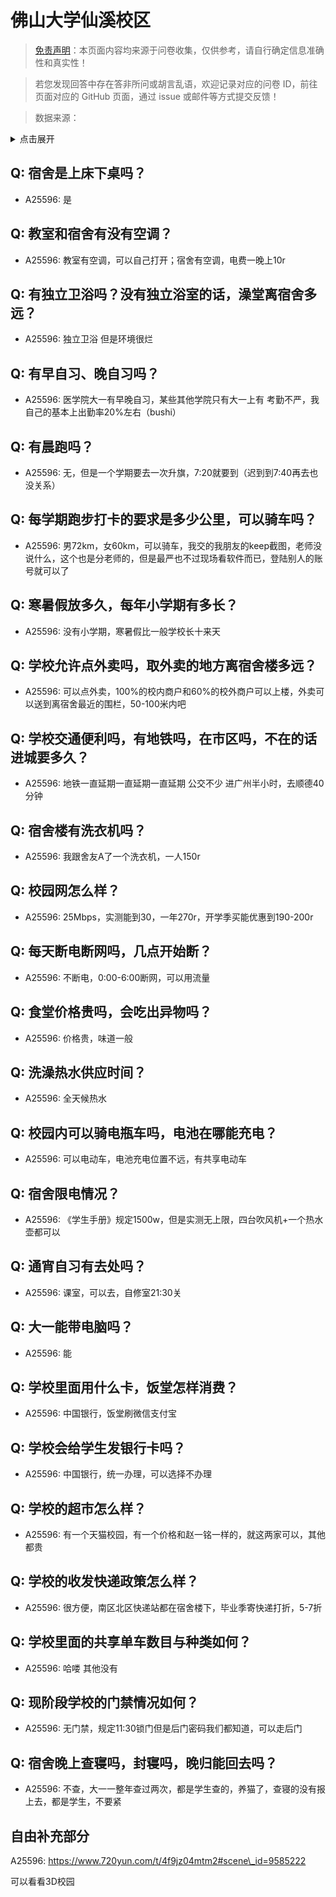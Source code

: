 # 佛山大学仙溪校区

> [免责声明](https://colleges.chat/#_3)：本页面内容均来源于问卷收集，仅供参考，请自行确定信息准确性和真实性！

> 若您发现回答中存在答非所问或胡言乱语，欢迎记录对应的问卷 ID，前往页面对应的 GitHub 页面，通过 issue 或邮件等方式提交反馈！

> 数据来源：

<details><summary>点击展开</summary>
<ul>
<li>A25596: wrenfind@gmail.com (2024 年 07 月)</li>
</ul>
</details>

## Q: 宿舍是上床下桌吗？

- A25596: 是

## Q: 教室和宿舍有没有空调？

- A25596: 教室有空调，可以自己打开；宿舍有空调，电费一晚上10r

## Q: 有独立卫浴吗？没有独立浴室的话，澡堂离宿舍多远？

- A25596: 独立卫浴 但是环境很烂

## Q: 有早自习、晚自习吗？

- A25596: 医学院大一有早晚自习，某些其他学院只有大一上有
考勤不严，我自己的基本上出勤率20%左右（bushi）

## Q: 有晨跑吗？

- A25596: 无，但是一个学期要去一次升旗，7:20就要到（迟到到7:40再去也没关系）

## Q: 每学期跑步打卡的要求是多少公里，可以骑车吗？

- A25596: 男72km，女60km，可以骑车，我交的我朋友的keep截图，老师没说什么，这个也是分老师的，但是最严也不过现场看软件而已，登陆别人的账号就可以了

## Q: 寒暑假放多久，每年小学期有多长？

- A25596: 没有小学期，寒暑假比一般学校长十来天

## Q: 学校允许点外卖吗，取外卖的地方离宿舍楼多远？

- A25596: 可以点外卖，100%的校内商户和60%的校外商户可以上楼，外卖可以送到离宿舍最近的围栏，50-100米内吧

## Q: 学校交通便利吗，有地铁吗，在市区吗，不在的话进城要多久？

- A25596: 地铁一直延期一直延期一直延期
公交不少
进广州半小时，去顺德40分钟

## Q: 宿舍楼有洗衣机吗？

- A25596: 我跟舍友A了一个洗衣机，一人150r

## Q: 校园网怎么样？

- A25596: 25Mbps，实测能到30，一年270r，开学季买能优惠到190-200r

## Q: 每天断电断网吗，几点开始断？

- A25596: 不断电，0:00-6:00断网，可以用流量

## Q: 食堂价格贵吗，会吃出异物吗？

- A25596: 价格贵，味道一般

## Q: 洗澡热水供应时间？

- A25596: 全天候热水

## Q: 校园内可以骑电瓶车吗，电池在哪能充电？

- A25596: 可以电动车，电池充电位置不远，有共享电动车

## Q: 宿舍限电情况？

- A25596: 《学生手册》规定1500w，但是实测无上限，四台吹风机+一个热水壶都可以

## Q: 通宵自习有去处吗？

- A25596: 课室，可以去，自修室21:30关

## Q: 大一能带电脑吗？

- A25596: 能

## Q: 学校里面用什么卡，饭堂怎样消费？

- A25596: 中国银行，饭堂刷微信支付宝

## Q: 学校会给学生发银行卡吗？

- A25596: 中国银行，统一办理，可以选择不办理

## Q: 学校的超市怎么样？

- A25596: 有一个天猫校园，有一个价格和赵一铭一样的，就这两家可以，其他都贵

## Q: 学校的收发快递政策怎么样？

- A25596: 很方便，南区北区快递站都在宿舍楼下，毕业季寄快递打折，5-7折

## Q: 学校里面的共享单车数目与种类如何？

- A25596: 哈喽 其他没有

## Q: 现阶段学校的门禁情况如何？

- A25596: 无门禁，规定11:30锁门但是后门密码我们都知道，可以走后门

## Q: 宿舍晚上查寝吗，封寝吗，晚归能回去吗？

- A25596: 不查，大一一整年查过两次，都是学生查的，养猫了，查寝的没有报上去，都是学生，不要紧

## 自由补充部分

A25596: https://www.720yun.com/t/4f9jz04mtm2#scene\_id=9585222

可以看看3D校园